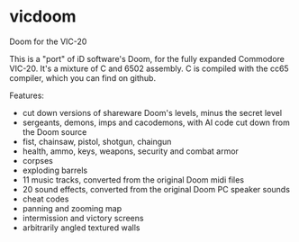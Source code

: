 vicdoom
=======

Doom for the VIC-20

This is a "port" of iD software's Doom, for the fully expanded Commodore VIC-20.
It's a mixture of C and 6502 assembly.
C is compiled with the cc65 compiler, which you can find on github.

Features:
  - cut down versions of shareware Doom's levels, minus the secret level
  - sergeants, demons, imps and cacodemons, with AI code cut down from the Doom source
  - fist, chainsaw, pistol, shotgun, chaingun
  - health, ammo, keys, weapons, security and combat armor
  - corpses
  - exploding barrels
  - 11 music tracks, converted from the original Doom midi files
  - 20 sound effects, converted from the original Doom PC speaker sounds
  - cheat codes
  - panning and zooming map
  - intermission and victory screens
  - arbitrarily angled textured walls
